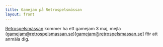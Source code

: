 ```yaml
---
title: Gamejam på Retrospelsmässan
layout: front
---
```


[Retrospelsmässan](http://www.retrospelsmassan.se/) kommer ha ett gamejam 3 maj, mejla (gamejam@retrospelsmassan.se)[gamejam@retrospelsmassan.se] för att anmäla dig.
